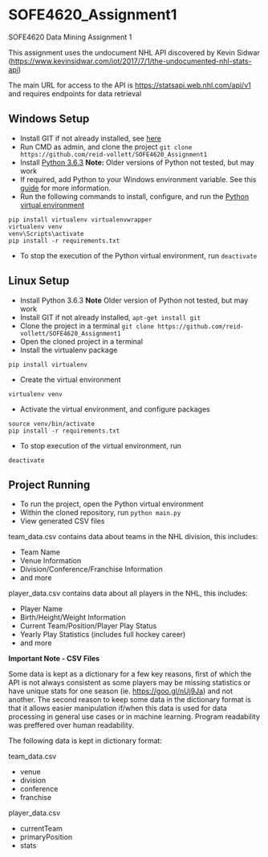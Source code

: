 # SOFE4620_Assignment1
SOFE4620 Data Mining Assignment 1

This assignment uses the undocument NHL API discovered by Kevin Sidwar (https://www.kevinsidwar.com/iot/2017/7/1/the-undocumented-nhl-stats-api)

The main URL for access to the API is https://statsapi.web.nhl.com/api/v1 and requires endpoints for data retrieval

## Windows Setup
* Install GIT if not already installed, see [here](https://git-scm.com/download/win)
* Run CMD as admin, and clone the project
```git clone https://github.com/reid-vollett/SOFE4620_Assignment1```
* Install [Python 3.6.3](https://www.python.org/ftp/python/3.6.4/python-3.6.4.exe) 
**Note:** Older versions of Python not tested, but may work
* If required, add Python to your Windows environment variable. See this [guide](https://www.pythoncentral.io/add-python-to-path-python-is-not-recognized-as-an-internal-or-external-command/) for more information.
* Run the following commands to install, configure, and run the [Python virtual environment](http://docs.python-guide.org/en/latest/dev/virtualenvs/)
```
pip install virtualenv virtualenvwrapper
virtualenv venv
venv\Scripts\activate
pip install -r requirements.txt
```
* To stop the execution of the Python virtual environment, run ```deactivate```

## Linux Setup
* Install Python 3.6.3 **Note** Older version of Python not tested, but may work
* Install GIT if not already installed, ```apt-get install git```
* Clone the project in a terminal
```git clone https://github.com/reid-vollett/SOFE4620_Assignment1```
* Open the cloned project in a terminal
* Install the virtualenv package 
```
pip install virtualenv
```
* Create the virtual environment 
```
virtualenv venv
```
* Activate the virtual environment, and configure packages
```
source venv/bin/activate
pip install -r requirements.txt
```
* To stop execution of the virtual environment, run
```
deactivate
```
## Project Running
* To run the project, open the Python virtual environment
* Within the cloned repository, run ```python main.py```
* View generated CSV files

team_data.csv contains data about teams in the NHL division, this includes:
* Team Name
* Venue Information
* Division/Conference/Franchise Information
* and more

player_data.csv contains data about all players in the NHL, this includes:
* Player Name
* Birth/Height/Weight Information
* Current Team/Position/Player Play Status
* Yearly Play Statistics (includes full hockey career)
* and more

**Important Note - CSV Files**

Some data is kept as a dictionary for a few key reasons, first of which the API is not always consistent as some players may be missing statistics or have unique stats for one season (ie. https://goo.gl/nUj9Ja) and not another. The second reason to keep some data in the dictionary format is that it allows easier manipulation if/when this data is used for data processing in general use cases or in machine learning. Program readability was preffered over human readability.

The following data is kept in dictionary format:

team_data.csv
* venue
* division
* conference
* franchise

player_data.csv
* currentTeam
* primaryPosition
* stats

